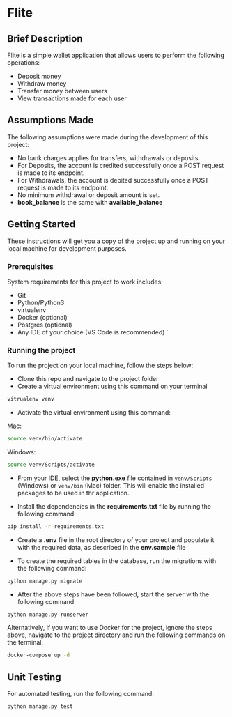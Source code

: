 # Flite

## Brief Description

Flite is a simple wallet application that allows users to perform the following operations:

- Deposit money
- Withdraw money
- Transfer money between users
- View transactions made for each user

## Assumptions Made

The following assumptions were made during the development of this project:

- No bank charges applies for transfers, withdrawals or deposits.
- For Deposits, the account is credited successfully once a POST request is made to its endpoint.
- For Withdrawals, the account is debited successfully once a POST request is made to its endpoint.
- No minimum withdrawal or deposit amount is set.
- **book_balance** is the same with **available_balance**

## Getting Started

These instructions will get you a copy of the project up and running on your local machine for development purposes.

### Prerequisites

System requirements for this project to work includes:

- Git
- Python/Python3
- virtualenv
- Docker (optional)
- Postgres (optional)
- Any IDE of your choice (VS Code is recommended)
  `

### Running the project

To run the project on your local machine, follow the steps below:

- Clone this repo and navigate to the project folder
- Create a virtual environment using this command on your terminal

```bash
vitrualenv venv
```

- Activate the virtual environment using this command:

Mac:

```bash
source venv/bin/activate
```

Windows:

```bash
source venv/Scripts/activate
```

- From your IDE, select the **python.exe** file contained in `venv/Scripts` (Windows) or `venv/bin` (Mac) folder. This will enable the installed packages to be used in thr application.

- Install the dependencies in the **requirements.txt** file by running the following command:

```bash
pip install -r requirements.txt
```

- Create a **.env** file in the root directory of your project and populate it with the required data, as described in the **env.sample** file

- To create the required tables in the database, run the migrations with the following command:

```bash
python manage.py migrate
```

- After the above steps have been followed, start the server with the following command:

```bash
python manage.py runserver
```

Alternatively, if you want to use Docker for the project, ignore the steps above, navigate to the project directory and run the following commands on the terminal:

```bash
docker-compose up -d
```

## Unit Testing

For automated testing, run the following command:

```bash
python manage.py test
```
